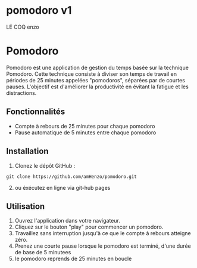 # pomodoro v1

LE COQ enzo

# Pomodoro

Pomodoro est une application de gestion du temps basée sur la technique Pomodoro. Cette technique consiste à diviser son temps de travail en périodes de 25 minutes appelées "pomodoros", séparées par de courtes pauses. L'objectif est d'améliorer la productivité en évitant la fatigue et les distractions.

## Fonctionnalités

- Compte à rebours de 25 minutes pour chaque pomodoro
- Pause automatique de 5 minutes entre chaque pomodoro

## Installation

1. Clonez le dépôt GitHub :

```
git clone https://github.com/amHenzo/pomodoro.git
```

2. ou éxécutez en ligne via git-hub pages

## Utilisation

1. Ouvrez l'application dans votre navigateur.
3. Cliquez sur le bouton "play" pour commencer un pomodoro.
4. Travaillez sans interruption jusqu'à ce que le compte à rebours atteigne zéro.
5. Prenez une courte pause lorsque le pomodoro est terminé, d'une durée de base de 5 minutees
6. le pomodoro reprends de 25 minutes en boucle











